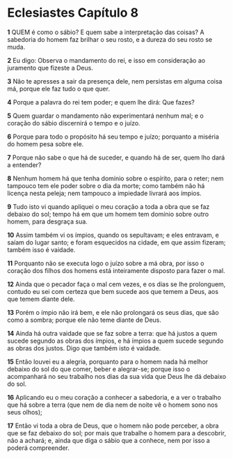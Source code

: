 # Eclesiastes Capítulo 8

**1** 	QUEM é como o sábio? E quem sabe a interpretação das coisas? A sabedoria do homem faz brilhar o seu rosto, e a dureza do seu rosto se muda.

**2** 	Eu digo: Observa o mandamento do rei, e isso em consideração ao juramento que fizeste a Deus.

**3** 	Não te apresses a sair da presença dele, nem persistas em alguma coisa má, porque ele faz tudo o que quer.

**4** 	Porque a palavra do rei tem poder; e quem lhe dirá: Que fazes?

**5** 	Quem guardar o mandamento não experimentará nenhum mal; e o coração do sábio discernirá o tempo e o juízo.

**6** 	Porque para todo o propósito há seu tempo e juízo; porquanto a miséria do homem pesa sobre ele.

**7** 	Porque não sabe o que há de suceder, e quando há de ser, quem lho dará a entender?

**8** 	Nenhum homem há que tenha domínio sobre o espírito, para o reter; nem tampouco tem ele poder sobre o dia da morte; como também não há licença nesta peleja; nem tampouco a impiedade livrará aos ímpios.

**9** 	Tudo isto vi quando apliquei o meu coração a toda a obra que se faz debaixo do sol; tempo há em que um homem tem domínio sobre outro homem, para desgraça sua.

**10** 	Assim também vi os ímpios, quando os sepultavam; e eles entravam, e saíam do lugar santo; e foram esquecidos na cidade, em que assim fizeram; também isso é vaidade.

**11** 	Porquanto não se executa logo o juízo sobre a má obra, por isso o coração dos filhos dos homens está inteiramente disposto para fazer o mal.

**12** 	Ainda que o pecador faça o mal cem vezes, e os dias se lhe prolonguem, contudo eu sei com certeza que bem sucede aos que temem a Deus, aos que temem diante dele.

**13** 	Porém o ímpio não irá bem, e ele não prolongará os seus dias, que são como a sombra; porque ele não teme diante de Deus.

**14** 	Ainda há outra vaidade que se faz sobre a terra: que há justos a quem sucede segundo as obras dos ímpios, e há ímpios a quem sucede segundo as obras dos justos. Digo que também isto é vaidade.

**15** 	Então louvei eu a alegria, porquanto para o homem nada há melhor debaixo do sol do que comer, beber e alegrar-se; porque isso o acompanhará no seu trabalho nos dias da sua vida que Deus lhe dá debaixo do sol.

**16** 	Aplicando eu o meu coração a conhecer a sabedoria, e a ver o trabalho que há sobre a terra (que nem de dia nem de noite vê o homem sono nos seus olhos);

**17** 	Então vi toda a obra de Deus, que o homem não pode perceber, a obra que se faz debaixo do sol; por mais que trabalhe o homem para a descobrir, não a achará; e, ainda que diga o sábio que a conhece, nem por isso a poderá compreender.


